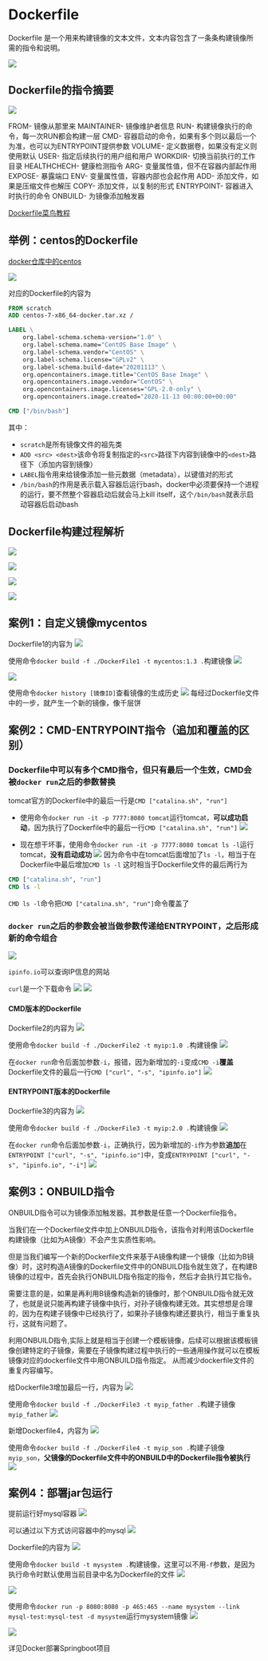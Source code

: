 # Dockerfile

Dockerfile 是一个用来构建镜像的文本文件，文本内容包含了一条条构建镜像所需的指令和说明。

![](resources/2023-01-09-23-16-14.png)

## Dockerfile的指令摘要

![](resources/2023-01-11-22-10-56.png)

FROM- 镜像从那里来
MAINTAINER- 镜像维护者信息
RUN- 构建镜像执行的命令，每一次RUN都会构建一层
CMD- 容器启动的命令，如果有多个则以最后一个为准，也可以为ENTRYPOINT提供参数
VOLUME- 定义数据卷，如果没有定义则使用默认
USER- 指定后续执行的用户组和用户
WORKDIR- 切换当前执行的工作目录
HEALTHCHECH- 健康检测指令
ARG- 变量属性值，但不在容器内部起作用
EXPOSE- 暴露端口
ENV- 变量属性值，容器内部也会起作用
ADD- 添加文件，如果是压缩文件也解压
COPY- 添加文件，以复制的形式
ENTRYPOINT- 容器进入时执行的命令
ONBUILD- 为镜像添加触发器

[Dockerfile菜鸟教程](https://www.runoob.com/docker/docker-dockerfile.html)

## 举例：centos的Dockerfile

[docker仓库中的centos](https://hub.docker.com/_/centos)

![](resources/2023-01-09-23-20-29.png)

对应的Dockerfile的内容为
```dockerfile
FROM scratch
ADD centos-7-x86_64-docker.tar.xz /

LABEL \
    org.label-schema.schema-version="1.0" \
    org.label-schema.name="CentOS Base Image" \
    org.label-schema.vendor="CentOS" \
    org.label-schema.license="GPLv2" \
    org.label-schema.build-date="20201113" \
    org.opencontainers.image.title="CentOS Base Image" \
    org.opencontainers.image.vendor="CentOS" \
    org.opencontainers.image.licenses="GPL-2.0-only" \
    org.opencontainers.image.created="2020-11-13 00:00:00+00:00"

CMD ["/bin/bash"]
```
其中：
- ```scratch```是所有镜像文件的祖先类
- ```ADD <src> <dest>```该命令将复制指定的```<src>```路径下内容到镜像中的```<dest>```路径下（添加内容到镜像）
- ```LABEL```指令用来给镜像添加一些元数据（metadata），以键值对的形式
- ```/bin/bash```的作用是表示载入容器后运行bash，docker中必须要保持一个进程的运行，要不然整个容器启动后就会马上kill itself，这个```/bin/bash```就表示启动容器后启动bash

## Dockerfile构建过程解析

![](resources/2023-01-11-21-55-43.png)

![](resources/2023-01-11-21-57-53.png)

![](resources/2023-01-11-22-03-09.png)

![](resources/2023-01-11-22-03-27.png)

## 案例1：自定义镜像mycentos

Dockerfile1的内容为
![](resources/2023-01-11-22-33-44.png)

使用命令```docker build -f ./DockerFile1 -t mycentos:1.3 .```构建镜像
![](resources/2023-01-11-22-34-34.png)

![](resources/2023-01-11-22-36-47.png)

使用命令```docker history [镜像ID]```查看镜像的生成历史
![](resources/2023-01-11-22-39-12.png)
每经过Dockerfile文件中的一步，就产生一个新的镜像，像千层饼

## 案例2：CMD-ENTRYPOINT指令（追加和覆盖的区别）

### Dockerfile中可以有多个CMD指令，但只有最后一个生效，CMD会被```docker run```之后的参数替换

tomcat官方的Dockerfile中的最后一行是```CMD ["catalina.sh", "run"]```

- 使用命令```docker run -it -p 7777:8080 tomcat```运行tomcat，**可以成功启动**，因为执行了Dockerfile中的最后一行```CMD ["catalina.sh", "run"]```
![](resources/2023-01-11-22-51-15.png)

- 现在想干坏事，使用命令```docker run -it -p 7777:8080 tomcat ls -l```运行tomcat，**没有启动成功**
![](resources/2023-01-11-22-56-42.png)
因为命令中在tomcat后面增加了```ls -l```，相当于在Dockerfile中最后增加```CMD ls -l```
这时相当于Dockerfile文件的最后两行为
```dockerfile
CMD ["catalina.sh", "run"]
CMD ls -l
```

```CMD ls -l```命令把```CMD ["catalina.sh", "run"]```命令覆盖了

### ```docker run```之后的参数会被当做参数传递给ENTRYPOINT，之后形成新的命令组合

![](resources/2023-01-14-21-18-50.png)

```ipinfo.io```可以查询IP信息的网站

```curl```是一个下载命令
![](resources/2023-01-11-23-14-44.png)
![](resources/2023-01-14-21-12-00.png)

#### CMD版本的Dockerfile

Dockerfile2的内容为
![](resources/2023-01-14-21-04-39.png)

使用命令```docker build -f ./DockerFile2 -t myip:1.0 .```构建镜像
![](resources/2023-01-14-21-15-03.png)

在```docker run```命令后面加参数```-i```，报错，因为新增加的```-i```变成```CMD -i```**覆盖**Dockerfile文件的最后一行```CMD ["curl", "-s", "ipinfo.io"]```
![](resources/2023-01-14-21-20-38.png)

#### ENTRYPOINT版本的Dockerfile

Dockerfile3的内容为
![](resources/2023-01-14-21-26-56.png)

使用命令```docker build -f ./DockerFile3 -t myip:2.0 .```构建镜像
![](resources/2023-01-14-21-28-41.png)

在```docker run```命令后面加参数```-i```，正确执行，因为新增加的```-i```作为参数**追加**在```ENTRYPOINT ["curl", "-s", "ipinfo.io"]```中，变成```ENTRYPOINT ["curl", "-s", "ipinfo.io", "-i"]```
![](resources/2023-01-14-21-30-21.png)

## 案例3：ONBUILD指令

ONBUILD指令可以为镜像添加触发器。其参数是任意一个Dockerfile指令。

当我们在一个Dockerfile文件中加上ONBUILD指令，该指令对利用该Dockerfile构建镜像（比如为A镜像）不会产生实质性影响。

但是当我们编写一个新的Dockerfile文件来基于A镜像构建一个镜像（比如为B镜像）时，这时构造A镜像的Dockerfile文件中的ONBUILD指令就生效了，在构建B镜像的过程中，首先会执行ONBUILD指令指定的指令，然后才会执行其它指令。

需要注意的是，如果是再利用B镜像构造新的镜像时，那个ONBUILD指令就无效了，也就是说只能再构建子镜像中执行，对孙子镜像构建无效。其实想想是合理的，因为在构建子镜像中已经执行了，如果孙子镜像构建还要执行，相当于重复执行，这就有问题了。

利用ONBUILD指令,实际上就是相当于创建一个模板镜像，后续可以根据该模板镜像创建特定的子镜像，需要在子镜像构建过程中执行的一些通用操作就可以在模板镜像对应的dockerfile文件中用ONBUILD指令指定。 从而减少dockerfile文件的重复内容编写。

给Dockerfile3增加最后一行，内容为
![](resources/2023-01-14-21-45-49.png)

使用命令```docker build -f ./DockerFile3 -t myip_father .```构建子镜像```myip_father```
![](resources/2023-01-14-21-53-14.png)

新增Dockerfile4，内容为
![](resources/2023-01-14-21-50-24.png)

使用命令```docker build -f ./DockerFile4 -t myip_son .```构建子镜像```myip_son```，**父镜像的Dockerfile文件中的ONBUILD中的Dockerfile指令被执行**
![](resources/2023-01-14-21-54-07.png)

## 案例4：部署jar包运行

提前运行好mysql容器
![](resources/2023-01-14-22-52-39.png)

可以通过以下方式访问容器中的mysql
![](resources/2023-01-14-23-12-01.png)

Dockerfile的内容为
![](resources/2023-01-14-22-20-29.png)

使用命令```docker build -t mysystem .```构建镜像，这里可以不用```-f```参数，是因为执行命令时默认使用当前目录中名为Dockerfile的文件
![](resources/2023-01-14-22-21-39.png)

![](resources/2023-01-14-22-27-53.png)

使用命令```docker run -p 8080:8080 -p 465:465 --name mysystem --link mysql-test:mysql-test -d mysystem```运行mysystem镜像
![](resources/2023-01-14-23-24-36.png)

![](resources/2023-01-14-23-03-25.png)

详见Docker部署Springboot项目
